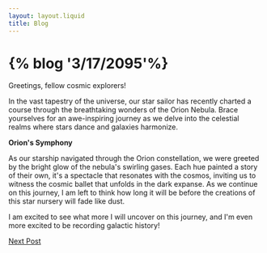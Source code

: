 ```yaml
---
layout: layout.liquid
title: Blog
---
```


# {% blog '<strong>3/17/2095</strong>'%}

<article>Greetings, fellow cosmic explorers!

In the vast tapestry of the universe, our star sailor has recently charted a course through the breathtaking wonders of the Orion Nebula. Brace yourselves for an awe-inspiring journey as we delve into the celestial realms where stars dance and galaxies harmonize.

<strong>Orion's Symphony</strong>

As our starship navigated through the Orion constellation, we were greeted by the bright glow of the nebula's swirling gases. Each hue painted a story of their own, it's a spectacle that resonates with the cosmos, inviting us to witness the cosmic ballet that unfolds in the dark expanse. As we continue on this journey, I am left to think how long it will be before the creations of this star nursery will fade like dust.

I am excited to see what more I will uncover on this journey, and I'm even more excited to be recording galactic history!
</article>
<a href="{{'/blog2/'}}">Next Post</a>
